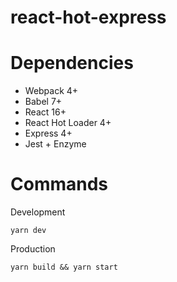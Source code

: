 # react-hot-express

# Dependencies
- Webpack 4+
- Babel 7+
- React 16+
- React Hot Loader 4+
- Express 4+
- Jest + Enzyme

# Commands
Development
```
yarn dev
```

Production
```
yarn build && yarn start
```
